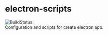 # electron-scripts

![BuildStatus](https://github.com/Mesamo/electron-scripts/workflows/Node%20CI/badge.svg)  
Configuration and scripts for create electron app.
